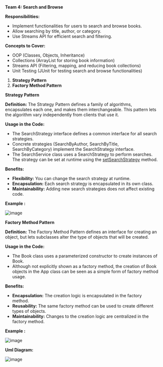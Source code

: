 **Team 4: Search and Browse**

**Responsibilities:**

- Implement functionalities for users to search and browse books.
- Allow searching by title, author, or category.
- Use Streams API for efficient search and filtering.

**Concepts to Cover:**

- OOP (Classes, Objects, Inheritance)
- Collections (ArrayList for storing book information)
- Streams API (Filtering, mapping, and reducing book collections)
- Unit Testing (JUnit for testing search and browse functionalities)

1. **Strategy Pattern**
2. **Factory Method Pattern**

**Strategy Pattern**

**Definition:** The Strategy Pattern defines a family of algorithms, encapsulates each one, and makes them interchangeable. This pattern lets the algorithm vary independently from clients that use it.

**Usage in the Code:**

- The SearchStrategy interface defines a common interface for all search strategies.
- Concrete strategies (SearchByAuthor, SearchByTitle, SearchByCategory) implement the SearchStrategy interface.
- The SearchService class uses a SearchStrategy to perform searches. The strategy can be set at runtime using the [setSearchStrategy](vscode-file://vscode-app/c:/Program%20Files/Microsoft%20VS%20Code/resources/app/out/vs/code/electron-sandbox/workbench/workbench.html"%20\o%20") method.

**Benefits:**

- **Flexibility:** You can change the search strategy at runtime.
- **Encapsulation:** Each search strategy is encapsulated in its own class.
- **Maintainability:** Adding new search strategies does not affect existing code.

**Example :**

![image](https://github.com/user-attachments/assets/498b8a3e-2c73-4dfd-973f-5e0f234d5715)


**Factory Method Pattern**

**Definition:** The Factory Method Pattern defines an interface for creating an object, but lets subclasses alter the type of objects that will be created.

**Usage in the Code:**

- The Book class uses a parameterized constructor to create instances of Book.
- Although not explicitly shown as a factory method, the creation of Book objects in the App class can be seen as a simple form of factory method usage.

**Benefits:**

- **Encapsulation:** The creation logic is encapsulated in the factory method.
- **Reusability:** The same factory method can be used to create different types of objects.
- **Maintainability:** Changes to the creation logic are centralized in the factory method.

**Example :**

![image](https://github.com/user-attachments/assets/5bf18c9a-cdb7-4dcc-9067-ccaea6b0345c)



**Uml Diagram:**

![image](https://github.com/user-attachments/assets/47e96636-da26-45d2-82e1-9148ba1fb19b)


